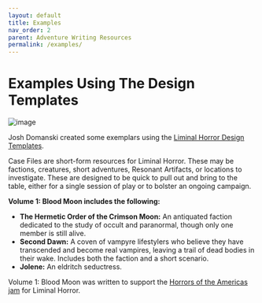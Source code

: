 ```yaml
---
layout: default
title: Examples
nav_order: 2
parent: Adventure Writing Resources
permalink: /examples/
---
```


# Examples Using The Design Templates
![image](/img/examples.png)

Josh Domanski created some exemplars using the [Liminal Horror Design Templates](https://unenthuser.itch.io/liminal-horror-design-templates).

Case Files are short-form resources for Liminal Horror. These may be factions, creatures, short adventures, Resonant Artifacts, or locations to investigate. These are designed to be quick to pull out and bring to the table, either for a single session of play or to bolster an ongoing campaign.

**Volume 1: Blood Moon includes the following:**

- **The Hermetic Order of the Crimson Moon:** An antiquated faction dedicated to the study of occult and paranormal, though only one member is still alive.
- **Second Dawn:** A coven of vampyre lifestylers who believe they have transcended and become real vampires, leaving a trail of dead bodies in their wake. Includes both the faction and a short scenario.
- **Jolene:** An eldritch seductress.

Volume 1: Blood Moon was written to support the [Horrors of the Americas jam](https://itch.io/jam/horror-of-the-americas-jam) for Liminal Horror.
